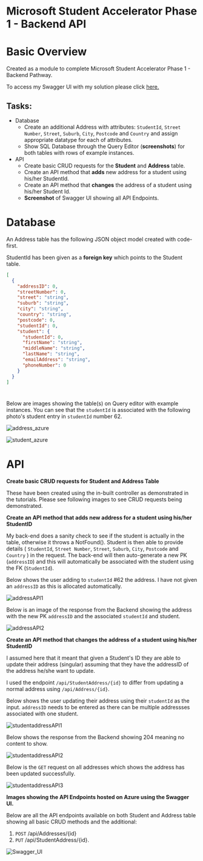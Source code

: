# Microsoft Student Accelerator Phase 1 - Backend API

# Basic Overview

Created as a module to complete Microsoft Student Accelerator Phase 1 - Backend Pathway.

To access my Swagger UI with my solution please click [here.](https://kenny-student.azurewebsites.net/index.html)

## Tasks:

- Database
  - Create an additional Address with attributes: `StudentId`, `Street Number`, `Street`, `Suburb`, `City`, `Postcode` and `Country` and assign appropriate datatype for each of attributes.
  - Show SQL Database through the Query Editor (**screenshots**) for both tables with rows of example instances.
- API
  - Create basic CRUD requests for the **Student** and **Address** table.
  - Create an API method that **adds** new address for a student using his/her StudentId.
  - Create an API method that **changes** the address of a student using his/her Student Id.
  - **Screenshot** of Swagger UI showing all API Endpoints.

# Database

An Address table has the following JSON object model created with code-first.

StudentId has been given as a **foreign key** which points to the Student table.

```json
[
  {
    "addressID": 0,
    "streetNumber": 0,
    "street": "string",
    "suburb": "string",
    "city": "string",
    "country": "string",
    "postcode": 0,
    "studentId": 0,
    "student": {
      "studentId": 0,
      "firstName": "string",
      "middleName": "string",
      "lastName": "string",
      "emailAddress": "string",
      "phoneNumber": 0
    }
  }
]
```

#

Below are images showing the table(s) on Query editor with example instances. You can see that the `studentId` is associated with the following photo's student entry in `studentId` number 62.

![address_azure](/StudentSIMS/images/addressAzureSQL..PNG?raw=true)

![student_azure](/StudentSIMS/images/studentAzureSQL..PNG?raw=true)

# API

**Create basic CRUD requests for Student and Address Table**

These have been created using the in-built controller as demonstrated in the tutorials. Please see following images to see CRUD requests being demonstrated.

**Create an API method that **adds** new address for a student using his/her StudentID**

My back-end does a sanity check to see if the student is actually in the table, otherwise it throws a NotFound().
Student is then able to provide details ( `StudentId`, `Street Number`, `Street`, `Suburb`, `City`, `Postcode` and `Country` ) in the request. The back-end will then auto-generate a new PK (`addressID`) and this will automatically be associated with the student using the FK (`StudentId`).

Below shows the user adding to `studentId` #62 the address. I have not given an `addressID` as this is allocated automatically.

![addressAPI1](/StudentSIMS/images/addressAPI1.PNG?raw=true)

Below is an image of the response from the Backend showing the address with the new PK `addressID` and the associated `studentId` and student.

![addressAPI2](/StudentSIMS/images/addressAPI2.PNG?raw=true)

**Create an API method that **changes** the address of a student using his/her StudentID**

I assumed here that it meant that given a Student's ID they are able to update their address (singular) assuming that they have the addressID of the address he/she want to update.

I used the endpoint `/api/StudentAddress/{id}` to differ from updating a normal address using `/api/Address/{id}`.

Below shows the user updating their address using their `studentId` as the input. `addressID` needs to be entered as there can be multiple addressses associated with one student.

![studentaddressAPI1](/StudentSIMS/images/studentAPI1.PNG?raw=true)

Below shows the response from the Backend showing 204 meaning no content to show.

![studentaddressAPI2](/StudentSIMS/images/studentAPI2.PNG?raw=true)

Below is the `GET` request on all addresses which shows the address has been updated successfully.

![studentaddressAPI3](/StudentSIMS/images/studentAPI3.PNG?raw=true)

**Images showing the API Endpoints hosted on Azure using the Swagger UI.**

Below are all the API endpoints available on both Student and Address table showing all basic CRUD methods and the additional:

1. `POST` /api/Addresses/{id}
2. `PUT` /api/StudentAddress/{id}.

![Swagger_UI](/StudentSIMS/images/SwaggerAPI.PNG?raw=true)
